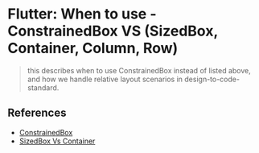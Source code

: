 # Flutter: When to use - ConstrainedBox VS (SizedBox, Container, Column, Row)

> this describes when to use ConstrainedBox instead of listed above, and how we handle relative layout scenarios in design-to-code-standard.

## References

- [ConstrainedBox](https://api.flutter.dev/flutter/widgets/ConstrainedBox-class.html)
- [SizedBox Vs Container](https://stackoverflow.com/questions/55716322/flutter-sizedbox-vs-container-why-use-one-instead-of-the-other)
